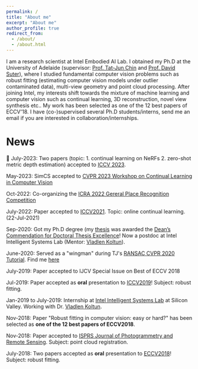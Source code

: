 ```yaml
---
permalink: /
title: "About me"
excerpt: "About me"
author_profile: true
redirect_from: 
  - /about/
  - /about.html
---
```


I am a research scientist at Intel Embodied AI Lab. I obtained my Ph.D at the University of Adelaide (supervisor: [Prof. Tat-Jun Chin](https://cs.adelaide.edu.au/~ssl/) and [Prof. David Suter](https://ai-ecu.github.io/ECU-AI-Lab/dsuter/index.html)), where I studied fundamental computer vision problems such as robust fitting (estimating computer vision models under outlier contaminated data), multi-view geometry and point cloud processing. After joining Intel, my interests shift towards the mixture of machine learning and computer vision such as continual learning, 3D reconstruction, novel view synthesis etc.. My work has been selected as one of the 12 best papers of ECCV'18. I have (co-)supervised several Ph.D students/interns, send me an email if you are interested in collaboration/internships. 

News
======
📌 July-2023: Two papers (topic: 1. continual learning on NeRFs 2. zero-shot metric depth estimation) accepted to [ICCV 2023](https://iccv2023.thecvf.com/).

May-2023: SimCS accepted to [CVPR 2023 Workshop on Continual Learning in Computer Vision](https://sites.google.com/view/clvision2023)

Oct-2022: Co-organizing the [ICRA 2022 Gereral Place Recognition Competition](https://sites.google.com/andrew.cmu.edu/gpr-competition/) </a>

July-2022: Paper accepted to [ICCV2021](http://iccv2021.thecvf.com/home). Topic: online continual learning. (22-Jul-2021)

Sep-2020: Got my Ph.D degree (my [thesis](https://digital.library.adelaide.edu.au/dspace/bitstream/2440/127452/1/Cai2020_PhD.pdf) was awarded the [Dean’s Commendation for Doctoral Thesis Excellence](https://www.adelaide.edu.au/graduatecentre/current-students/your-thesis-examination/research-student-excellence-awards)! Now a postdoc at Intel Intelligent Systems Lab (Mentor: [Vladlen Koltun](http://vladlen.info/)).

June-2020: Served as a "wingman" during TJ's [RANSAC CVPR 2020 Tutorial](http://cmp.felk.cvut.cz/cvpr2020-ransac-tutorial/). Find me [here](href='https://youtu.be/WkN3FP_jbuI/)

July-2019: Paper accepted to IJCV Special Issue on Best of ECCV 2018

Jul-2019: Paper accepted as **oral** presentation to [ICCV2019](https://http://iccv2019.thecvf.com/)! Subject: robust fitting.

Jan-2019 to July-2019: Internship at [Intel Intelligent Systems Lab](http://vladlen.info/lab/) at Silicon Valley. Working with Dr. [Vladlen Koltun](http://vladlen.info/). 

Nov-2018: Paper "Robust fitting in computer vision: easy or hard?" has been selected as **one of the 12 best papers of ECCV2018**.

Nov-2018: Paper accepted to [ISPRS Journal of Photogrammetry and Remote Sensing](https://www.journals.elsevier.com/isprs-journal-of-photogrammetry-and-remote-sensing). Subject: point cloud registration. 

July-2018: Two papers accepted as **oral** presentation to [ECCV2018](https://eccv2018.org/)! Subject: robust fitting.
